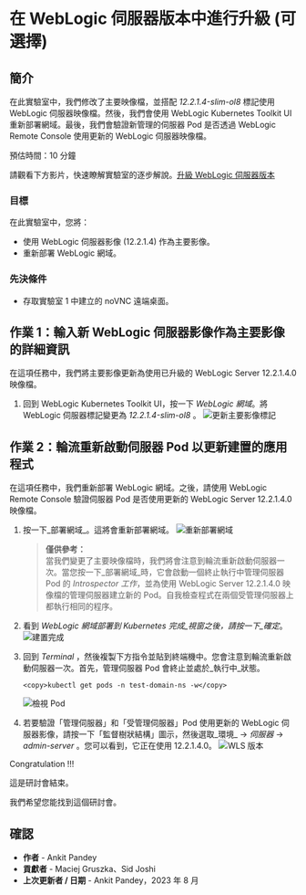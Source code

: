# 在 WebLogic 伺服器版本中進行升級 (可選擇)

## 簡介

在此實驗室中，我們修改了主要映像檔，並搭配 _12.2.1.4-slim-ol8_ 標記使用 WebLogic 伺服器映像檔。然後，我們會使用 WebLogic Kubernetes Toolkit UI 重新部署網域。最後，我們會驗證新管理的伺服器 Pod 是否透過 WebLogic Remote Console 使用更新的 WebLogic 伺服器映像檔。

預估時間：10 分鐘

請觀看下方影片，快速瞭解實驗室的逐步解說。[升級 WebLogic 伺服器版本](videohub:1_5vonezmn)

### 目標

在此實驗室中，您將：

*   使用 WebLogic 伺服器影像 (12.2.1.4) 作為主要影像。
*   重新部署 WebLogic 網域。

### 先決條件

*   存取實驗室 1 中建立的 noVNC 遠端桌面。

## 作業 1：輸入新 WebLogic 伺服器影像作為主要影像的詳細資訊

在這項任務中，我們將主要影像更新為使用已升級的 WebLogic Server 12.2.1.4.0 映像檔。

1.  回到 WebLogic Kubernetes Toolkit UI，按一下 _WebLogic 網域_。將 WebLogic 伺服器標記變更為 _12.2.1.4-slim-ol8_ 。 ![更新主要影像標記](images/update-primary-image-tag.png)

## 作業 2：輪流重新啟動伺服器 Pod 以更新建置的應用程式

在這項任務中，我們重新部署 WebLogic 網域。之後，請使用 WebLogic Remote Console 驗證伺服器 Pod 是否使用更新的 WebLogic Server 12.2.1.4.0 映像檔。

1.  按一下_部署網域_。這將會重新部署網域。 ![重新部署網域](images/redeploy-domain.png)
    
    > **僅供參考：**  
    > 當我們變更了主要映像檔時，我們將會注意到輪流重新啟動伺服器一次。當您按一下_部署網域_時，它會啟動一個終止執行中管理伺服器 Pod 的 _Introspector 工作_，並為使用 WebLogic Server 12.2.1.4.0 映像檔的管理伺服器建立新的 Pod。自我檢查程式在兩個受管理伺服器上都執行相同的程序。
    
2.  看到 _WebLogic 網域部署到 Kubernetes 完成_視窗之後，請按一下_確定_。 ![建置完成](images/deployment-complete.png)
    
3.  回到 _Terminal_ ，然後複製下方指令並貼到終端機中。您會注意到輪流重新啟動伺服器一次。首先，管理伺服器 Pod 會終止並處於_執行中_狀態。
    
        <copy>kubectl get pods -n test-domain-ns -w</copy>
        
    
    ![檢視 Pod](images/view-pods.png)
    
4.  若要驗證「管理伺服器」和「受管理伺服器」Pod 使用更新的 WebLogic 伺服器影像，請按一下「監督樹狀結構」圖示，然後選取_環境_ -> _伺服器_ -> _admin-server_ 。您可以看到，它正在使用 12.2.1.4.0。 ![WLS 版本](images/wls-version.png)
    

Congratulation !!!

這是研討會結束。

我們希望您能找到這個研討會。

## 確認

*   **作者** - Ankit Pandey
*   **貢獻者** - Maciej Gruszka、Sid Joshi
*   **上次更新者 / 日期** - Ankit Pandey，2023 年 8 月